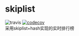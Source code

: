 # skiplist
![travis](https://travis-ci.org/refine1017/skiplist.svg?branch=master)
[![codecov](https://codecov.io/gh/refine1017/skiplist/branch/master/graph/badge.svg)](https://codecov.io/gh/refine1017/skiplist)   
采用skiplist+hash实现的实时排行榜
